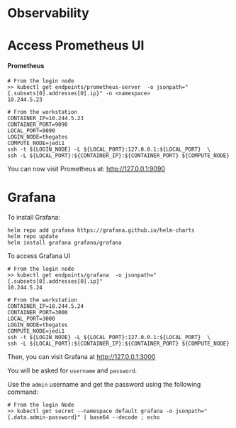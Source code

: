 # Observability

# Access Prometheus UI

#### Prometheus

```shell
# From the login node
>> kubectl get endpoints/prometheus-server  -o jsonpath="{.subsets[0].addresses[0].ip}" -n <namespace>
10.244.5.23

# From the workstation
CONTAINER_IP=10.244.5.23
CONTAINER_PORT=9090
LOCAL_PORT=9090
LOGIN_NODE=thegates
COMPUTE_NODE=jedi1
ssh -t ${LOGIN_NODE} -L ${LOCAL_PORT}:127.0.0.1:${LOCAL_PORT}  \
ssh -L ${LOCAL_PORT}:${CONTAINER_IP}:${CONTAINER_PORT} ${COMPUTE_NODE}
```

You can now visit Prometheus at: http://127.0.0.1:9090




# Grafana


To install Grafana:

```shell
helm repo add grafana https://grafana.github.io/helm-charts
helm repo update
helm install grafana grafana/grafana
```

To access Grafana UI

```shell
# From the login node
>> kubectl get endpoints/grafana  -o jsonpath="{.subsets[0].addresses[0].ip}"
10.244.5.24

# From the workstation
CONTAINER_IP=10.244.5.24
CONTAINER_PORT=3000
LOCAL_PORT=3000
LOGIN_NODE=thegates
COMPUTE_NODE=jedi1
ssh -t ${LOGIN_NODE} -L ${LOCAL_PORT}:127.0.0.1:${LOCAL_PORT}  \
ssh -L ${LOCAL_PORT}:${CONTAINER_IP}:${CONTAINER_PORT} ${COMPUTE_NODE}
```

Then, you can visit Grafana at  http://127.0.0.1:3000

You will be asked for `username` and `password`.

Use the `admin` username and get the password using the following command:

```shell
# From the login Node
>> kubectl get secret --namespace default grafana -o jsonpath="{.data.admin-password}" | base64 --decode ; echo
```

